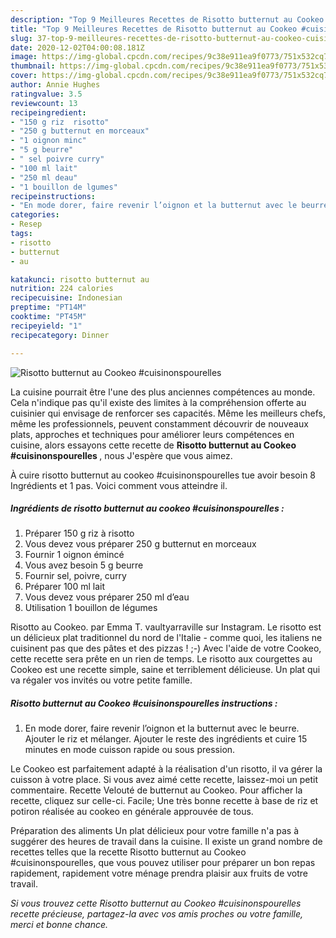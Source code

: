 ```yaml
---
description: "Top 9 Meilleures Recettes de Risotto butternut au Cookeo #cuisinonspourelles"
title: "Top 9 Meilleures Recettes de Risotto butternut au Cookeo #cuisinonspourelles"
slug: 37-top-9-meilleures-recettes-de-risotto-butternut-au-cookeo-cuisinonspourelles
date: 2020-12-02T04:00:08.181Z
image: https://img-global.cpcdn.com/recipes/9c38e911ea9f0773/751x532cq70/risotto-butternut-au-cookeo-cuisinonspourelles-photo-principale-de-la-recette.jpg
thumbnail: https://img-global.cpcdn.com/recipes/9c38e911ea9f0773/751x532cq70/risotto-butternut-au-cookeo-cuisinonspourelles-photo-principale-de-la-recette.jpg
cover: https://img-global.cpcdn.com/recipes/9c38e911ea9f0773/751x532cq70/risotto-butternut-au-cookeo-cuisinonspourelles-photo-principale-de-la-recette.jpg
author: Annie Hughes
ratingvalue: 3.5
reviewcount: 13
recipeingredient:
- "150 g riz  risotto"
- "250 g butternut en morceaux"
- "1 oignon minc"
- "5 g beurre"
- " sel poivre curry"
- "100 ml lait"
- "250 ml deau"
- "1 bouillon de lgumes"
recipeinstructions:
- "En mode dorer, faire revenir l’oignon et la butternut avec le beurre. Ajouter le riz et mélanger. Ajouter le reste des ingrédients et cuire 15 minutes en mode cuisson rapide ou sous pression."
categories:
- Resep
tags:
- risotto
- butternut
- au

katakunci: risotto butternut au 
nutrition: 224 calories
recipecuisine: Indonesian
preptime: "PT14M"
cooktime: "PT45M"
recipeyield: "1"
recipecategory: Dinner

---
```



![Risotto butternut au Cookeo #cuisinonspourelles](https://img-global.cpcdn.com/recipes/9c38e911ea9f0773/751x532cq70/risotto-butternut-au-cookeo-cuisinonspourelles-photo-principale-de-la-recette.jpg)

La cuisine pourrait être l'une des plus anciennes compétences au monde. Cela n'indique pas qu'il existe des limites à la compréhension offerte au cuisinier qui envisage de renforcer ses capacités. Même les meilleurs chefs, même les professionnels, peuvent constamment découvrir de nouveaux plats, approches et techniques pour améliorer leurs compétences en cuisine, alors essayons cette recette de <strong> Risotto butternut au Cookeo #cuisinonspourelles </strong>, nous J'espère que vous aimez.

<!--inarticleads1-->

À cuire risotto butternut au cookeo #cuisinonspourelles tue avoir besoin 8 Ingrédients et 1 pas. Voici comment vous atteindre il.

##### Ingrédients de risotto butternut au cookeo #cuisinonspourelles :

1. Préparer 150 g riz à risotto
1. Vous devez vous préparer 250 g butternut en morceaux
1. Fournir 1 oignon émincé
1. Vous avez besoin 5 g beurre
1. Fournir  sel, poivre, curry
1. Préparer 100 ml lait
1. Vous devez vous préparer 250 ml d’eau
1. Utilisation 1 bouillon de légumes


Risotto au Cookeo. par Emma T. vaultyarraville sur Instagram. Le risotto est un délicieux plat traditionnel du nord de l&#39;Italie - comme quoi, les italiens ne cuisinent pas que des pâtes et des pizzas ! ;-) Avec l&#39;aide de votre Cookeo, cette recette sera prête en un rien de temps. Le risotto aux courgettes au Cookeo est une recette simple, saine et terriblement délicieuse. Un plat qui va régaler vos invités ou votre petite famille. 

<!--inarticleads2-->

##### Risotto butternut au Cookeo #cuisinonspourelles instructions :

1. En mode dorer, faire revenir l’oignon et la butternut avec le beurre. Ajouter le riz et mélanger. Ajouter le reste des ingrédients et cuire 15 minutes en mode cuisson rapide ou sous pression.


Le Cookeo est parfaitement adapté à la réalisation d&#39;un risotto, il va gérer la cuisson à votre place. Si vous avez aimé cette recette, laissez-moi un petit commentaire. Recette Velouté de butternut au Cookeo. Pour afficher la recette, cliquez sur celle-ci. Facile; Une très bonne recette à base de riz et potiron réalisée au cookeo en générale approuvée de tous. 

<!--inarticleads1-->

<p>
Préparation des aliments Un plat délicieux pour votre famille n'a pas à suggérer des heures de travail dans la cuisine. Il existe un grand nombre de recettes telles que la recette Risotto butternut au Cookeo #cuisinonspourelles, que vous pouvez utiliser pour préparer un bon repas rapidement, rapidement votre ménage prendra plaisir aux fruits de votre travail.
</p>

<p>
<i>Si vous trouvez cette Risotto butternut au Cookeo #cuisinonspourelles recette précieuse, partagez-la avec vos amis proches ou votre famille, merci et bonne chance.</i>
</p>
